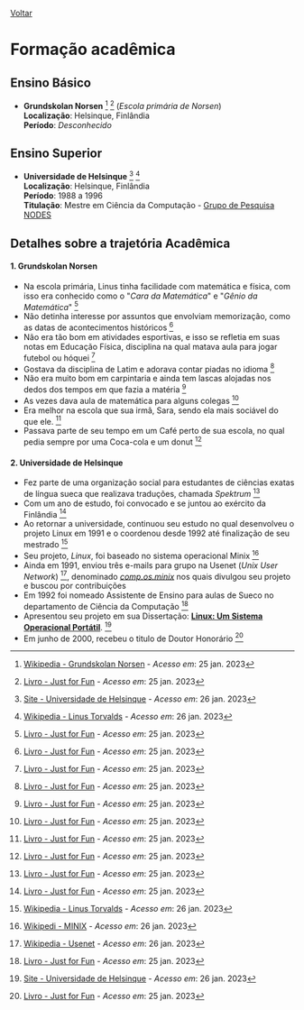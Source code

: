 [Voltar](intro.md)

# Formação acadêmica

## Ensino Básico

-   **Grundskolan Norsen** [^1] [^2] (_Escola primária de Norsen_)<br>
    **Localização**: Helsinque, Finlândia<br>
    **Período**: _Desconhecido_

## Ensino Superior

-   **Universidade de Helsinque** [^3] [^4]<br>
    **Localização**: Helsinque, Finlândia<br>
    **Período**: 1988 a 1996<br>
    **Titulação**: Mestre em Ciência da Computação - [Grupo de Pesquisa NODES](https://www.cs.helsinki.fi/en/nodes)

## Detalhes sobre a trajetória Acadêmica

#### 1. Grundskolan Norsen

-   Na escola primária, Linus tinha facilidade com matemática e física, com isso era conhecido como o "_Cara da Matemática_" e "_Gênio da Matemática_" [^2]
-   Não detinha interesse por assuntos que envolviam memorização, como as datas de acontecimentos históricos [^2]
-   Não era tão bom em atividades esportivas, e isso se refletia em suas notas em Educação Física, disciplina na qual matava aula para jogar futebol ou hóquei [^2]
-   Gostava da disciplina de Latim e adorava contar piadas no idioma [^2]
-   Não era muito bom em carpintaria e ainda tem lascas alojadas nos dedos dos tempos em que fazia a matéria [^2]
-   As vezes dava aula de matemática para alguns colegas [^2]
-   Era melhor na escola que sua irmã, Sara, sendo ela mais sociável do que ele. [^2]
-   Passava parte de seu tempo em um Café perto de sua escola, no qual pedia sempre por uma Coca-cola e um donut [^2]

#### 2. Universidade de Helsinque

-   Fez parte de uma organização social para estudantes de ciências exatas de língua sueca que realizava traduções, chamada _Spektrum_ [^2]
-   Com um ano de estudo, foi convocado e se juntou ao exército da Finlândia [^2]
-   Ao retornar a universidade, continuou seu estudo no qual desenvolveu o projeto Linux em 1991 e o coordenou desde 1992 até finalização de seu mestrado [^4]
-   Seu projeto, _Linux_, foi baseado no sistema operacional Minix [^5]
-   Ainda em 1991, enviou três e-mails para grupo na Usenet (_Unix User Network_) [^6], denominado [_comp.os.minix_](https://groups.google.com/g/comp.os.minix) nos quais divulgou seu projeto e buscou por contribuições
-   Em 1992 foi nomeado Assistente de Ensino para aulas de Sueco no departamento de Ciência da Computação [^2]
-   Apresentou seu projeto em sua Dissertação: **[Linux: Um Sistema Operacional Portátil](https://www.cs.helsinki.fi/petri/index_files/linus.pdf)**. [^3]
-   Em junho de 2000, recebeu o titulo de Doutor Honorário [^2]

[^1]: [Wikipedia - Grundskolan Norsen](https://sv.wikipedia.org/wiki/Gymnasiet_Svenska_normallyceum) - _Acesso em_: 25 jan. 2023
[^2]: [Livro - Just for Fun](https://www.amazon.com.br/Just-Fun-Story-Accidental-Revolutionary/dp/0066620732) - _Acesso em_: 25 jan. 2023
[^3]: [Site - Universidade de Helsinque](https://www.helsinki.fi/en/) - _Acesso em_: 26 jan. 2023
[^4]: [Wikipedia - Linus Torvalds](https://pt.wikipedia.org/wiki/Linus_Torvalds) - _Acesso em_: 26 jan. 2023
[^5]: [Wikipedi - MINIX](https://pt.wikipedia.org/wiki/MINIX) - _Acesso em_: 26 jan. 2023
[^6]: [Wikipedia - Usenet](https://pt.wikipedia.org/wiki/Usenet) - _Acesso em_: 26 jan. 2023
